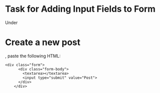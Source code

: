 # Task for Adding Input Fields to Form
Under <h1 class="form-heading">Create a new post</h1>, paste the following HTML:
```
<div class="form">
      <div class="form-body">
        <textarea></textarea>
        <input type="submit" value="Post">
      </div>
    </div>
```

